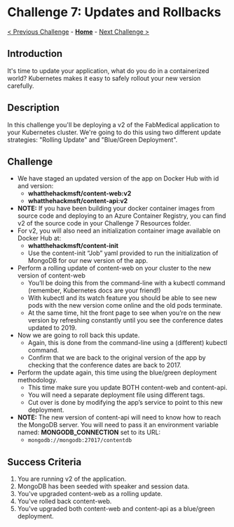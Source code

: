 # Challenge 7: Updates and Rollbacks

[< Previous Challenge](./06-deploymongo.md) - **[Home](../readme.md)** - [Next Challenge >](./08-storage.md)

## Introduction

It's time to update your application, what do you do in a containerized world? Kubernetes makes it easy to safely rollout your new version carefully.

## Description

In this challenge you'll be deploying a v2 of the FabMedical application to your Kubernetes cluster. We're going to do this using two different update strategies: "Rolling Update" and "Blue/Green Deployment".

## Challenge

- We have staged an updated version of the app on Docker Hub with id and version:
	- **whatthehackmsft/content-web:v2**
	- **whatthehackmsft/content-api:v2**
- **NOTE:** If you have been building your docker container images from source code and deploying to an Azure Container Registry, you can find v2 of the source code in your Challenge 7 Resources folder.
- For v2, you will also need an initialization container image available on Docker Hub at:
	- **whatthehackmsft/content-init**
	- Use the content-init “Job” yaml provided to run the initialization of MongoDB for our new version of the app.
- Perform a rolling update of content-web on your cluster to the new version of content-web
	- You’ll be doing this from the command-line with a kubectl command (remember, Kubernetes docs are your friend!)
	- With kubectl and its watch feature you should be able to see new pods with the new version come online and the old pods terminate.
	- At the same time, hit the front page to see when you’re on the new version by refreshing constantly until you see the conference dates updated to 2019. 
- Now we are going to roll back this update.
	- Again, this is done from the command-line using a (different) kubectl command.
	- Confirm that we are back to the original version of the app by checking that the conference dates are back to 2017.
- Perform the update again, this time using the blue/green deployment methodology.
	- This time make sure you update BOTH content-web and content-api.
	- You will need a separate deployment file using different tags.
	- Cut over is done by modifying the app’s service to point to this new deployment.
- **NOTE:** The new version of content-api will need to know how to reach the MongoDB server. You will need to pass it an environment variable named: **MONGODB_CONNECTION** set to its URL:
	- `mongodb://mongodb:27017/contentdb`

## Success Criteria

1. You are running v2 of the application.
1. MongoDB has been seeded with speaker and session data.
1. You've upgraded content-web as a rolling update.
1. You've rolled back content-web.
1. You've upgraded both content-web and content-api as a blue/green deployment.